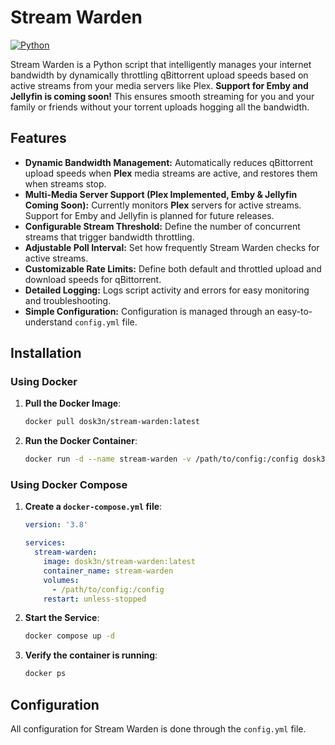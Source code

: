 
# Stream Warden

[![Python](https://img.shields.io/badge/python-3.7+-blue.svg)](https://www.python.org)

Stream Warden is a Python script that intelligently manages your internet bandwidth by dynamically throttling qBittorrent upload speeds based on active streams from your media servers like Plex. **Support for Emby and Jellyfin is coming soon!** This ensures smooth streaming for you and your family or friends without your torrent uploads hogging all the bandwidth.

## Features

- **Dynamic Bandwidth Management:** Automatically reduces qBittorrent upload speeds when **Plex** media streams are active, and restores them when streams stop.
- **Multi-Media Server Support (Plex Implemented, Emby & Jellyfin Coming Soon):** Currently monitors **Plex** servers for active streams. Support for Emby and Jellyfin is planned for future releases.
- **Configurable Stream Threshold:** Define the number of concurrent streams that trigger bandwidth throttling.
- **Adjustable Poll Interval:** Set how frequently Stream Warden checks for active streams.
- **Customizable Rate Limits:** Define both default and throttled upload and download speeds for qBittorrent.
- **Detailed Logging:** Logs script activity and errors for easy monitoring and troubleshooting.
- **Simple Configuration:** Configuration is managed through an easy-to-understand `config.yml` file.

## Installation

### Using Docker

1. **Pull the Docker Image**:
   ```bash
   docker pull dosk3n/stream-warden:latest
   ```

2. **Run the Docker Container**:
   ```bash
   docker run -d --name stream-warden -v /path/to/config:/config dosk3n/stream-warden:latest
   ```

### Using Docker Compose

1. **Create a `docker-compose.yml` file**:

   ```yaml
   version: '3.8'

   services:
     stream-warden:
       image: dosk3n/stream-warden:latest
       container_name: stream-warden
       volumes:
         - /path/to/config:/config
       restart: unless-stopped
   ```

2. **Start the Service**:
   ```bash
   docker compose up -d
   ```

3. **Verify the container is running**:
   ```bash
   docker ps
   ```

## Configuration

All configuration for Stream Warden is done through the `config.yml` file.
